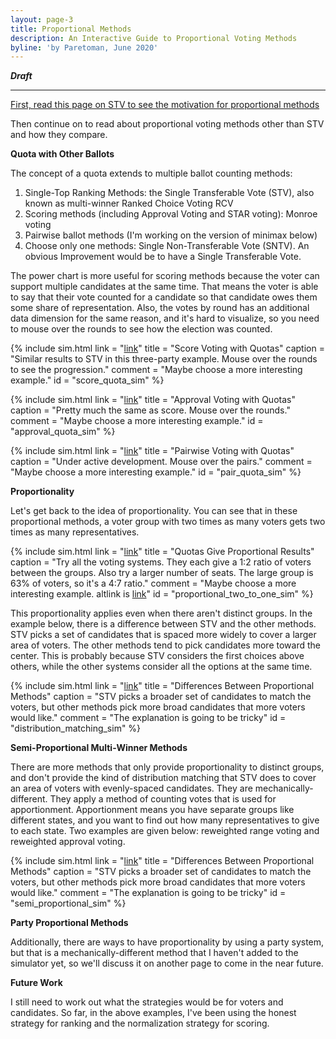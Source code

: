 ```yaml
---
layout: page-3
title: Proportional Methods
description: An Interactive Guide to Proportional Voting Methods
byline: 'by Paretoman, June 2020'
---
```


***Draft***

------

[First, read this page on STV to see the motivation for proportional methods](stv)

Then continue on to read about proportional voting methods other than STV and how they compare.

**Quota with Other Ballots**

The concept of a quota extends to multiple ballot counting methods:

1. Single-Top Ranking Methods: the Single Transferable Vote (STV), also known as multi-winner Ranked Choice Voting RCV
2. Scoring methods (including Approval Voting and STAR voting): Monroe voting
3. Pairwise ballot methods (I'm working on the version of minimax below)
4. Choose only one methods: Single Non-Transferable Vote (SNTV).  An obvious Improvement would be to have a Single Transferable Vote.

The power chart is more useful for scoring methods because the voter can support multiple candidates at the same time.  That means the voter is able to say that their vote counted for a candidate so that candidate owes them some share of representation.  Also, the votes by round has an additional data dimension for the same reason, and it's hard to visualize, so you need to mouse over the rounds to see how the election was counted.

{% include sim.html link = "[link](http://127.0.0.1:4000/ballot/sandbox/?v=2.5&m=H4sIAAAAAAAAA3VSu04DMRD8F9dbeN--_AZ0pxSA0kUKQjQIwbez9hAUCUVXjNezOx6P77P1dth3TcpxpJ2lU0otTEh0-90RmysZnXiRwlIrPh6p8ZxOreY5nkGRs8GCOMZs0Hbo1Kwd2jdvjZqvOmqsyCzo9O8rZtxltrsM96XNDHEWlHDABsD5HIAywFZYx0VBaQs1KZ3alNLRAsEmZKRkuMDBQUYS1UAFFe3LKM8MeBEqa1YVPAxpKe1Mf99sDzRAVXFhJiElJ6sG69cMZsG3hdwWepWehS01-3-cxbJliZfCJWxbm45IHRdwROG4gCMKdwCi8AQ31mmOKKIDeHUG3iUQaPhyrGUkIBFwENuChIPEbCLCVAAiTLxpXn-qBDlucpupJa40IDggOCA4IDhsGR0OwDs8P53Pl_fHj9dT_cQPL5e3U_v6AVYwU-E3AwAA)"
title = "Score Voting with Quotas"
caption = "Similar results to STV in this three-party example.  Mouse over the rounds to see the progression."
comment = "Maybe choose a more interesting example."
id = "score_quota_sim" %}

{% include sim.html link = "[link](http://127.0.0.1:4000/ballot/sandbox/?v=2.5&m=H4sIAAAAAAAAA3VSsWpDMQz8F88aLMmSnGz9h26PDCl0CySUUiil_fbKuqYEQvBwlk8-n8_-ar3tt02DYh5oY-kUkpMhJLr7W5GxZjI7cZHCkjM-HKjx2h2r2ZIIIx-rYRix22rQtu_URtu3H45Gzar23JZkJHS6G8nMh8zuIcO9tJkhzoISDngAcD47IA3wSMzjPCG1hZqkTi5K6miCYBEykjKcYOAgI4FqooKK9jLKKwMuQqX2qoKHIU2ljel_rHZHA1QVF2YSUjLKeNvo1wxWwbeF3BZ6lV7FKLVxf9zwsjUCL4VLjF0tGiI1XMAQhWnlY4jCDIAoLNAy6zRDFN4BXJ2Od3EE6laONY04JBwOfFcQcBDYG4gwFIAIA28a108VIOdNbiu1wJUmBCcEJwQnBOcoo9MAeIeX4-l0fn_-vLzmJ366XN7OH8dT-_4Fp_UcyToDAAA)"
title = "Approval Voting with Quotas"
caption = "Pretty much the same as score. Mouse over the rounds."
comment = "Maybe choose a more interesting example."
id = "approval_quota_sim" %}

{% include sim.html link = "[link](http://127.0.0.1:4000/ballot/sandbox/?v=2.5&m=H4sIAAAAAAAAA3VSMU4EMQz8S2oXsZ3Y3n0GolttcYirOAEFDULwdpwMi046nbaYOONMxpP9KrWs26ZOHjttLJVcctGERJe_HWljJVGJJyksueJ9p8LjtGs2j-NuZD4amhFbjAYta6XSylp-OAqVPmvLY0l6QqWbL5m4yyx3Ga5TmxniLCjhgBsA97MB0gC3xLzOElJbqEjq5KakjiYINiEjKcMJHRxkxFEFKqhonUZ5ZMCTUBhSKCkMaSptTP_faDcIQFUxMJOQUqeWDa0eGYyCrwu5LvSQHkWbau32umZzpOZ4KQzRlrnZEWnHAB1RdAUgit4BiKI7uJi3dURhFcCz0xCDIQbr07GmEYOEwYEtExwOHGddAApAhI439eOncpBxldtIzTFSQDAwUsBMwExAMCAY8PN0ulzePh4_38_5Ez-cXl_Oz-X7F5mNX244AwAA)"
title = "Pairwise Voting with Quotas"
caption = "Under active development. Mouse over the pairs."
comment = "Maybe choose a more interesting example."
id = "pair_quota_sim" %}

**Proportionality**

Let's get back to the idea of proportionality.  You can see that in these proportional methods, a voter group with two times as many voters gets two times as many representatives.

{% include sim.html link = "[link](http://127.0.0.1:4000/ballot/sandbox/?v=2.5&m=H4sIAAAAAAAAA31Ty24UMRD8F5_74G73w7M3PoBDlIjLaA8LyiHSwq6igEAIvp12V1CQIGgO1e8ulz3fW2-HfddObP1IO3Na6mmpkvRthbqT8EhrdpLKxUYsnIZIEPuqktC0ZFm-sr1ilp22rMFpzWeLxY9Harw2R-7zKjEjjliJ0Q6dmrZD-8lbo2ble5ZnMhI6_fVlZr6a2V7NcK_ZvLgMCtLnsCAMJqwA8GAHJBHWxFzLkphLmJrkwIxKDsygCABzRFGSc0YC5kjAm_C2ahi9GPMSgysxpHrHQB6MRk7aU89_favVUYwNAyrkRdAgJSPP807Ky8rgKlcsXedXfjHlxczlu9Ro1Zqp_yegXqQ1cKE4okIog_KG4xmEMhzPIJQZAEJZIDdrs0Eo7wCuSse1OeR2K-b5cptjhIOBbwUBBoHegMAxABA4wCDW22s3ny9Pp9sPl8f7fJPlvLleHy9fTuff_tuHTw8fT1_Tvb1719ZjDfTPP6VfcWgwOwAMJhhMMJhaJ5sGwFW-P53Pl6e7b9f7_DlA5ccvleXDK8MDAAA)" 
title = "Quotas Give Proportional Results"
caption = "Try all the voting systems.  They each give a 1:2 ratio of voters between the groups.  Also try a larger number of seats.  The large group is 63% of voters, so it's a 4:7 ratio."
comment = "Maybe choose a more interesting example. altlink is [link](http://127.0.0.1:4000/ballot/sandbox/?v=2.5&m=H4sIAAAAAAAAA31SvW6UMRB8F9dbeNf27vddxwNQQCKa0xUfcEXEkTtFAYEQPDuznpwUKQS5mP3f8di_Si27_b5X0VEPsleF1R1W72J1zVB1MW2wzFQ0sswWlIXBiiHWMxnIWdabr7BmVSZ1pNUU1vJkqfnhIEVzczTRJfuXgKFZ0V3Ul6xoZVel9LIrf9SLlDF9R5_Ji4P6QKbKi4PM8mpmfTWjda7T5NkkpD-FjWGS004gNbCcACLagVirBsQSgGEgooaBDWAMco5hjgIGc5xjQW-hxymtTsaa-uhMNJu9rTFPRg2T9tD6XydbncXc0KgCHkmadBniuO8ieEgEs7zXq0zp6HPHnjvtujSdPmf3_xPpPsn34Fvzqn2dwcEXGLzmoGCD1xwUbAwCBRvB3DI3DwrmlaCz0vl8Ttl9TPb4gMU5wsnA1wlBBsHeoNDRCBQ6yCDyW5Z3386P282n88MR33U6by6Xh_P37XT1397d333dfsC9uf1Q8tPG7P-4nU7nx9uflyO--_vt_svxc_n9Fwg5q72fAwAA)"
id = "proportional_two_to_one_sim" %}

This proportionality applies even when there aren't distinct groups.  In the example below, there is a difference between STV and the other methods.  STV picks a set of candidates that is spaced more widely to cover a larger area of voters.  The other methods tend to pick candidates more toward the center.  This is probably because STV considers the first choices above others, while the other systems consider all the options at the same time.

{% include sim.html link = "[link](http://127.0.0.1:4000/ballot/sandbox/?v=2.5&m=H4sIAAAAAAAAA31Tu24cMQz8F9UsRIqktNflA1I4NtIsrtjEVxi5-A6GYzgI4m83xXHgAI6DLYYvkcOR9lepZbeuWomt7mllDks9LFWSusxQdRJuYY1Kkrm-EAuHIdKJfVZJ17BkWj6zNWMWJ21ajcMaLxaL7_dUeE7uMc-zxIy495loZVepaNmVJ_ZCxdL3KI9kD6j05ovMeDezvJvhmr15cmnUSV_CgjCYsALAIyglBBHWwBjLEhhDmIpEw4hKNIygCAB9RFESfVoA-kiHN-AteaDVZMxTDM5EA6PWkAejFp3W0PNf3zzqKMaEBhXiIqiRkpHHvoPisiI4yxVD5_7Kr6a8mjF8lWytmj31_wTUc2HtuFCsqBDKoLxhPYNQhvUMQpkBIJR15EZONgjlFcBZ6RDJIbdbMo-XWxwtHAx8Sehg0HG2C6ABIHAHgz7fXrn4cbrfLr-e7g7xJtP5cD7fnR624x__483tzfftMdzLq89lPtaO8-Nv6WccGowKgAYD7AfYD83NhgFwlV-24_F0f_XzfIif49N2--1wXX4_A3lVJanEAwAA)" 
title = "Differences Between Proportional Methods"
caption = "STV picks a broader set of candidates to match the voters, but other methods pick more broad candidates that more voters would like."
comment = "The explanation is going to be tricky"
id = "distribution_matching_sim" %}

**Semi-Proportional Multi-Winner Methods**

There are more methods that only provide proportionality to distinct groups, and don't provide the kind of distribution matching that STV does to cover an area of voters with evenly-spaced candidates.  They are mechanically-different.  They apply a method of counting votes that is used for apportionment.  Apportionment means you have separate groups like different states, and you want to find out how many representatives to give to each state.  Two examples are given below: reweighted range voting and reweighted approval voting.  

{% include sim.html link = "[link](http://127.0.0.1:4000/ballot/sandbox/?v=2.5&m=H4sIAAAAAAAAA31Ty25TQQz9l1l7Mfb4MTe7fgCLPtRNlEVAXVQKJKoKAiH4djw-RUWCokj3-DX28ZnJ99bbbr_XTmz9QHvmtNTTUiXp2wp1J-GR1uwklYuNWDgNkSD2VSWhacmyfGV7xSxP2rIGpzVfLBY_HKjxmhw5z6vEjDhiJUbbdWradu0na6Nm5XuWZzISOv31y8x8M7O9meFevXlxGRSkL2FBGEySRAF4sAOSCGtijmVJzCFMTbJhRiUbZlAEgD6iKMk-IwF9JOBNeFsdGL0Y8xKDKzGkzo6BPBiN7LRPPf_1W0cdxZgwoEJeBA1SMvLcd1JeVgZXuWLo2l_51ZRXM4fvpVqr1pr6fwLqRVoDF4oVFUIZlDesZxDKsJ5BKDMAhLJAbtY2BqG8A7gqHdfmkNutmOfLbY4WDga-FQQYBM4GBI4BgMABBrHeXrv-fH4-3n44Pz3kmyzn6nJ5On85nn777x4_PX48fk339u4-vzc39b26b-vhBnrNP69hxaHH7ACwmWAzwWZqbTkNgGt9fzydzs933y4P-UcBrR-_AMatsZLPAwAA)" 
title = "Differences Between Proportional Methods"
caption = "STV picks a broader set of candidates to match the voters, but other methods pick more broad candidates that more voters would like."
comment = "The explanation is going to be tricky"
id = "semi_proportional_sim" %}

**Party Proportional Methods**

Additionally, there are ways to have proportionality by using a party system, but that is a mechanically-different method that I haven't added to the simulator yet, so we'll discuss it on another page to come in the near future.

**Future Work**

I still need to work out what the strategies would be for voters and candidates.  So far, in the above examples, I've been using the honest strategy for ranking and the normalization strategy for scoring.